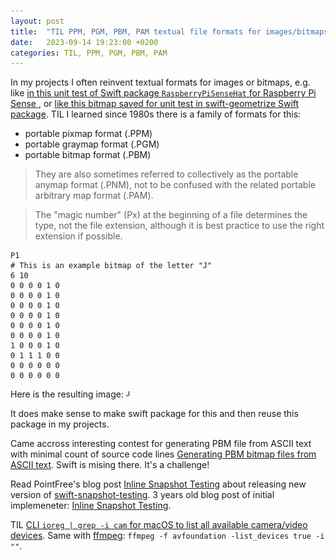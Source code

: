 ```yaml
---
layout: post
title:  "TIL PPM, PGM, PBM, PAM textual file formats for images/bitmaps"
date:   2023-09-14 19:23:00 +0200
categories: TIL, PPM, PGM, PBM, PAM
---
```

In my projects I often reinvent textual formats for images or bitmaps, e.g. like [in this unit test of Swift package `RaspberryPiSenseHat` for Raspberry Pi Sense ](https://github.com/valeriyvan/RaspberryPiSenseHat/blob/f9c93a609e0d53e5a6af5da67574d18269d68f2a/Tests/SenseHatTests/SenseHatTests.swift#L467)
[](https://en.wikipedia.org/wiki/Netpbm), or [like this bitmap saved for unit test in swift-geometrize Swift package](https://github.com/valeriyvan/swift-geometrize/blob/c8d85b8aeaf98820167a91038a38437813cc92b6/Tests/geometrizeTests/Resources/defaultEnergyFunction%20target%20bitmap.txt). TIL I learned since 1980s there is a family of formats for this:

* portable pixmap format (.PPM)
* portable graymap format (.PGM)
* portable bitmap format (.PBM)

> They are also sometimes referred to collectively as the portable anymap format (.PNM), not to be confused with the related portable arbitrary map format (.PAM). 

> The "magic number" (Px) at the beginning of a file determines the type, not the file extension, although it is best practice to use the right extension if possible.

```
P1
# This is an example bitmap of the letter "J"
6 10
0 0 0 0 1 0
0 0 0 0 1 0
0 0 0 0 1 0
0 0 0 0 1 0
0 0 0 0 1 0
0 0 0 0 1 0
1 0 0 0 1 0
0 1 1 1 0 0
0 0 0 0 0 0
0 0 0 0 0 0
```

Here is the resulting image:
![Example of ASCII-art turned into a bitmap](/assets/images/Example_of_ASCII-art_turned_into_a_bitmap.pbm.png "Example of ASCII-art turned into a bitmap")

It does make sense to make swift package for this and then reuse this package in my projects.

Came accross interesting contest for generating PBM file from ASCII text with minimal count of source code lines [Generating PBM bitmap files from ASCII text](https://codegolf.stackexchange.com/questions/4638/generating-pbm-bitmap-files-from-ascii-text). Swift is mising there. It's a challenge!

Read PointFree's blog post [Inline Snapshot Testing](https://www.pointfree.co/blog/posts/113-inline-snapshot-testing) about releasing new version of [swift-snapshot-testing](https://github.com/pointfreeco/swift-snapshot-testing). 3 years old blog post of initial implemeneter: [Inline Snapshot Testing](https://medium.com/@rjchatfield/inline-snapshot-testing-e5e237fc47f3).

TIL [CLI `ioreg | grep -i cam` for macOS to list all available camera/video devices](https://apple.stackexchange.com/a/401156). Same with [ffmpeg](https://trac.ffmpeg.org/wiki/Capture/Webcam#OSX): `ffmpeg -f avfoundation -list_devices true -i ""`.
